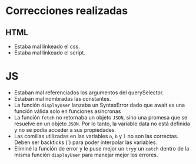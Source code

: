# Correcciones realizadas

## HTML
- Estaba mal linkeado el css.
- Estaba mal linkeado el script.

# JS

- Estaban mal referenciados los argumentos del querySelector.
- Estaban mal nombradas las constantes.
- La función `displayUser` lanzaba un SyntaxError dado que await es una función válida solo en funciones asíncronas
- La función `fetch` no retornaba un objeto `JSON`, sino una promesa que se resuelve en un objeto `JSON`. Por lo tanto, la variable data no está definida y no se podía acceder a sus propiedades.
- Las comillas utilizadas en las variables `n`, `b` y `l` no son las correctas. Deben ser backticks (`) para poder interpolar las variables.
- Eliminé la función de error y le puse mejor un `try`y un `catch` dentro de la misma función `displayUser` para manejar mejor los errores.

